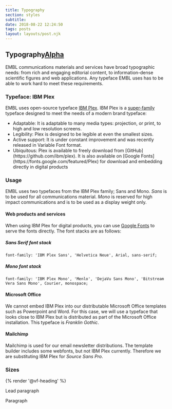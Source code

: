 ```yaml
---
title: Typography
section: styles
subtitle:
date: 2018-08-22 12:24:50
tags: posts
layout: layouts/post.njk
---
```


<section class="vf-intro | embl-grid embl-grid--has-centered-content">
<div><!-- empty --></div>
<div>
<h1 class="vf-intro__heading vf-intro__heading--has-tag">Typography<a href="#" class="vf-badge vf-badge--primary vf-badge--phases">Alpha</a></h1>
<p class="vf-lede">EMBL communications materials and services have broad typographic needs: from rich and engaging editorial content, to information-dense scientific figures and web applications. Any typeface EMBL uses has to be able to work hard to meet these requirements.</p>
</div>
</section>

<section class="embl-grid embl-grid--has-centered-content">

<div></div>
<div class="vf-content">

### Typeface: IBM Plex

EMBL uses open-source typeface [IBM Plex](https://github.com/ibm/plex). IBM Plex is a [super-family](https://en.wikipedia.org/wiki/Font_superfamily) typeface designed to meet the needs of a modern brand typeface:

<ul class="vf-list vf-list--unordered">
<li class="vf-list__item">Adaptable: It is adaptable to many media types: projection, or print, to high and low resolution screens. </li>
<li class="vf-list__item">Legibility: Plex is designed to be legible at even the smallest sizes.</li>
<li class="vf-list__item">Active support: It is under constant improvement and was recently released in Variable Font format. </li>
<li class="vf-list__item">Ubiquitous: Plex is available to freely download from [GitHub](https://github.com/ibm/plex). It is also available on [Google Fonts](https://fonts.google.com/featured/Plex) for download and embedding directly in digital products</li>
</ul>

### Usage

EMBL uses two typefaces from the IBM Plex family; Sans and Mono. *Sans* is to be used for all communications material. *Mono* is reserved for high impact communications and is to be used as a display weight only.

#### Web products and services

When using IBM Plex for digital products, you can use [Google Fonts](https://fonts.google.com/featured/Plex) to serve the fonts directly. The font stacks are as follows:

##### Sans Serif font stack

```
font-family: 'IBM Plex Sans', 'Helvetica Neue', Arial, sans-serif;
```

##### Mono font stack

```
font-family: 'IBM Plex Mono', 'Menlo', 'DejaVu Sans Mono', 'Bitstream Vera Sans Mono', Courier, monospace;
```

#### Microsoft Office

We cannot embed IBM Plex into our distributable Microsoft Office templates such as Powerpoint and Word. For this case, we will use a typeface that looks close to IBM Plex but is distributed as part of the Microsoft Office installation. This typeface is *Franklin Gothic*.

#### Mailchimp

Mailchimp is used for our email newsletter distributions. The template builder includes some webfonts, but not IBM Plex currently. Therefore we are substituting IBM Plex for *Source Sans Pro*.

</div>
</section>

<section class="embl-grid embl-grid--has-centered-content">
<div></div>
<div>

<h3 class="vf-text vf-text--heading-l">Sizes</h3>

{% render '@vf-heading' %}

<p>Lead paragraph</p>
<p>Paragraph</p>
</div>
</section>
